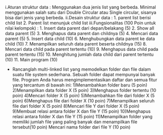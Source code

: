 i.Aturan struktur data : 
    Menggunakan dua jenis list yang berbeda. Minimal menggunakan salah satu dari Double Circular atau Single circular, sisanya bisa dari jenis yang berbeda.
ii.Desain struktur data : 
    1. parent list berisi child list
    2. Parent list menunjuk child list
iii.Fungsionalitas (100 Poin untuk nilai kelompok) : 
    1. Insert data parent dari depan/belakang (5)
    2. Show all data parent (5)
    3. Menghapus data parent dan childnya (5)
    4. Mencari data parent (5)
    5. Insert data child (10)
    6. Menghubungkan data parent ke data child (10)
    7. Menampilkan seluruh data parent beserta childnya (15)
    8. Mencari data child pada parent tertentu (10)
    9. Menghapus data child pada parent tertentu (15)
    10. Menghitung jumlah data child dari parent tertentu (10)
    11. Main program (10)

- Rancanglah multi-linked list yang memodelkan folder dan file  dalam suatu file system sederhana. Sebuah folder dapat mempunyai banyak file. Program Anda harus mengimplementasikan daftar dan semua fitur yang tercantum di bawah ini:
1)Menambahkan folder baru (5 poin)
2)Menampilkan data folder X (5 poin)
3)Menghapus folder tertentu (10 poin)
4)Mencari folder X (5 poin)
5)Menambahkan file dari folder X (5 poin)
6)Menghapus file dari folder X (10 poin)
7)Menampilkan seluruh file dari folder X (5 poin)
8)Mencari file Y dari folder X (5 poin)
9)Membuat relasi antara folder X dan file Y (15 poin)
10)Menghapus relasi antara folder X dan file Y (15 poin)
11)Menampilkan folder yang memiliki jumlah file yang paling banyak dan menampilkan file tersebut(10 poin)
Mencari nama folder dari file Y (10 poin)